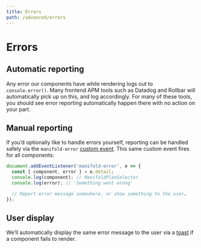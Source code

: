 ```yaml
---
title: Errors
path: /advanced/errors
---
```


# Errors

## Automatic reporting

Any error our components have while rendering logs out to `console.error()`.
Many frontend APM tools such as Datadog and Rollbar will automatically pick
up on this, and log accordingly. For many of these tools, you should see
error reporting automatically happen there with no action on your part.

## Manual reporting

If you’d optionally like to handle errors yourself, reporting can be handled
safely via the `manifold-error` [custom event][custom-event]. This same
custom event fires for all components:

```js
document.addEventListener('manifold-error', e => {
  const { component, error } = e.detail;
  console.log(component); // ManifoldPlanSelector
  console.log(error); // 'Something went wrong'

  // Report error message somewhere, or show something to the user…
});
```

## User display

We’ll automatically display the same error message to the user via a
[toast][toast] if a component fails to render.

[custom-event]: https://developer.mozilla.org/en-US/docs/Web/Guide/Events/Creating_and_triggering_events
[toast]: /components/toast
